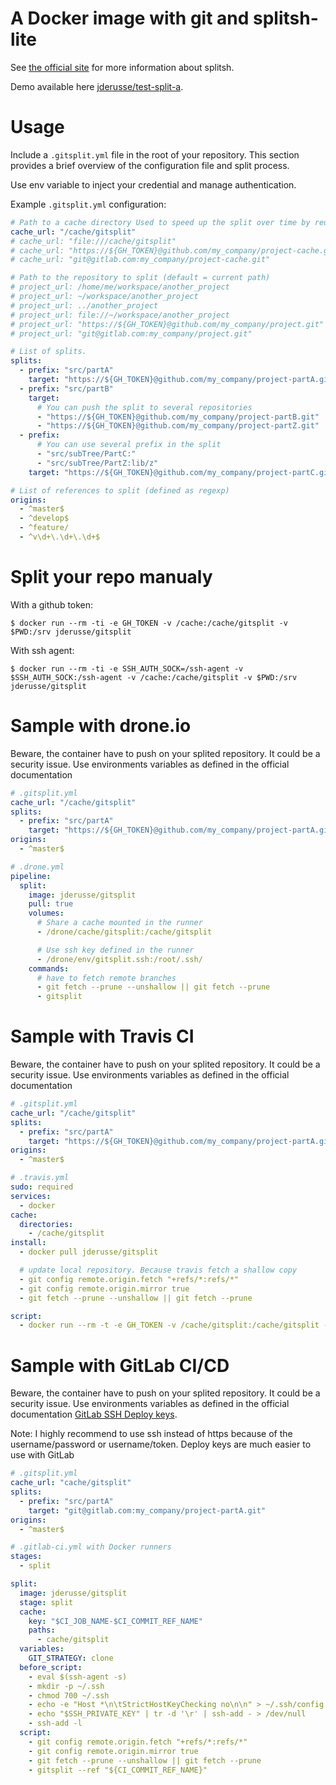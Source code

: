 # A Docker image with git and splitsh-lite

See [the official site](https://github.com/splitsh/lite) for more information about splitsh.

Demo available here [jderusse/test-split-a](https://github.com/jderusse/test-split-a).

# Usage

Include a `.gitsplit.yml` file in the root of your repository.
This section provides a brief overview of the configuration file and split process.

Use env variable to inject your credential and manage authentication.

Example `.gitsplit.yml` configuration:

```yaml
# Path to a cache directory Used to speed up the split over time by reusing git's objects
cache_url: "/cache/gitsplit"
# cache_url: "file:///cache/gitsplit"
# cache_url: "https://${GH_TOKEN}@github.com/my_company/project-cache.git"
# cache_url: "git@gitlab.com:my_company/project-cache.git"

# Path to the repository to split (default = current path)
# project_url: /home/me/workspace/another_project
# project_url: ~/workspace/another_project
# project_url: ../another_project
# project_url: file://~/workspace/another_project
# project_url: "https://${GH_TOKEN}@github.com/my_company/project.git"
# project_url: "git@gitlab.com:my_company/project.git"

# List of splits.
splits:
  - prefix: "src/partA"
    target: "https://${GH_TOKEN}@github.com/my_company/project-partA.git"
  - prefix: "src/partB"
    target:
      # You can push the split to several repositories
      - "https://${GH_TOKEN}@github.com/my_company/project-partB.git"
      - "https://${GH_TOKEN}@github.com/my_company/project-partZ.git"
  - prefix:
      # You can use several prefix in the split
      - "src/subTree/PartC:"
      - "src/subTree/PartZ:lib/z"
    target: "https://${GH_TOKEN}@github.com/my_company/project-partC.git"

# List of references to split (defined as regexp)
origins:
  - ^master$
  - ^develop$
  - ^feature/
  - ^v\d+\.\d+\.\d+$
```

# Split your repo manualy

With a github token:
```
$ docker run --rm -ti -e GH_TOKEN -v /cache:/cache/gitsplit -v $PWD:/srv jderusse/gitsplit
```

With ssh agent:
```
$ docker run --rm -ti -e SSH_AUTH_SOCK=/ssh-agent -v $SSH_AUTH_SOCK:/ssh-agent -v /cache:/cache/gitsplit -v $PWD:/srv jderusse/gitsplit
```

# Sample with drone.io

Beware, the container have to push on your splited repository.
It could be a security issue. Use environments variables as defined in the official documentation

```yaml
# .gitsplit.yml
cache_url: "/cache/gitsplit"
splits:
  - prefix: "src/partA"
    target: "https://${GH_TOKEN}@github.com/my_company/project-partA.git"
origins:
  - ^master$
```

```yaml
# .drone.yml
pipeline:
  split:
    image: jderusse/gitsplit
    pull: true
    volumes:
      # Share a cache mounted in the runner
      - /drone/cache/gitsplit:/cache/gitsplit

      # Use ssh key defined in the runner
      - /drone/env/gitsplit.ssh:/root/.ssh/
    commands:
      # have to fetch remote branches
      - git fetch --prune --unshallow || git fetch --prune
      - gitsplit
```

# Sample with Travis CI

Beware, the container have to push on your splited repository.
It could be a security issue. Use environments variables as defined in the official documentation

```yaml
# .gitsplit.yml
cache_url: "/cache/gitsplit"
splits:
  - prefix: "src/partA"
    target: "https://${GH_TOKEN}@github.com/my_company/project-partA.git"
origins:
  - ^master$
```

```yaml
# .travis.yml
sudo: required
services:
  - docker
cache:
  directories:
    - /cache/gitsplit
install:
  - docker pull jderusse/gitsplit

  # update local repository. Because travis fetch a shallow copy
  - git config remote.origin.fetch "+refs/*:refs/*"
  - git config remote.origin.mirror true
  - git fetch --prune --unshallow || git fetch --prune

script:
  - docker run --rm -t -e GH_TOKEN -v /cache/gitsplit:/cache/gitsplit -v ${PWD}:/srv jderusse/gitsplit gitsplit --ref "${TRAVIS_BRANCH}"
```

# Sample with GitLab CI/CD

Beware, the container have to push on your splited repository.
It could be a security issue. Use environments variables as defined in the official documentation [GitLab SSH Deploy keys](https://docs.gitlab.com/ce/ssh/README.html#deploy-keys).

Note: I highly recommend to use ssh instead of https because of the username/password or username/token. Deploy keys are much easier to use with GitLab

```yaml
# .gitsplit.yml
cache_url: "cache/gitsplit"
splits:
  - prefix: "src/partA"
    target: "git@gitlab.com:my_company/project-partA.git"
origins:
  - ^master$
```

```yaml
# .gitlab-ci.yml with Docker runners
stages:
  - split

split:
  image: jderusse/gitsplit
  stage: split
  cache:
    key: "$CI_JOB_NAME-$CI_COMMIT_REF_NAME"
    paths:
      - cache/gitsplit
  variables:
    GIT_STRATEGY: clone
  before_script:
    - eval $(ssh-agent -s)
    - mkdir -p ~/.ssh
    - chmod 700 ~/.ssh
    - echo -e "Host *\n\tStrictHostKeyChecking no\n\n" > ~/.ssh/config
    - echo "$SSH_PRIVATE_KEY" | tr -d '\r' | ssh-add - > /dev/null
    - ssh-add -l
  script:
    - git config remote.origin.fetch "+refs/*:refs/*"
    - git config remote.origin.mirror true
    - git fetch --prune --unshallow || git fetch --prune
    - gitsplit --ref "${CI_COMMIT_REF_NAME}"
```
